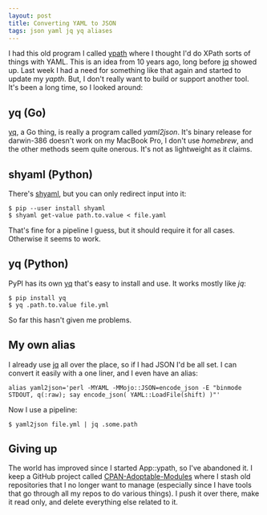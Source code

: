 ```yaml
---
layout: post
title: Converting YAML to JSON
tags: json yaml jq yq aliases
---
```


I had this old program I called [ypath](https://metacpan.org/module/App::ypath) where I thought I'd do XPath sorts of things with YAML. This is an idea from 10 years ago, long before [jq](https://stedolan.github.io/jq/) showed up. Last week I had a need for something like that again and started to update my *yapth*. But, I don't really want to build or support another tool. It's been a long time, so I looked around:

## yq (Go)

[yq](https://github.com/mikefarah/yq), a Go thing, is really a program called *yaml2json*. It's binary release for darwin-386 doesn't work on my MacBook Pro, I don't use *homebrew*, and the other methods seem quite onerous. It's not as lightweight as it claims.

## shyaml (Python)

There's [shyaml](https://github.com/0k/shyaml), but you can only redirect input into it:

	$ pip --user install shyaml
	$ shyaml get-value path.to.value < file.yaml

That's fine for a pipeline I guess, but it should require it for all cases. Otherwise it seems to work.

## yq (Python)

PyPl has its own [yq](https://pypi.org/project/yq/) that's easy to install and use. It works mostly like *jq*:

	$ pip install yq
	$ yq .path.to.value file.yml

So far this hasn't given me problems.

## My own alias

I already use [jq](https://stedolan.github.io/jq/) all over the place, so if I had JSON I'd be all set. I can convert it easily with a one liner, and I even have an alias:

	alias yaml2json='perl -MYAML -MMojo::JSON=encode_json -E "binmode STDOUT, q(:raw); say encode_json( YAML::LoadFile(shift) )"'

Now I use a pipeline:

	$ yaml2json file.yml | jq .some.path

## Giving up

The world has improved since I started App::ypath, so I've abandoned it. I keep a GitHub project called [CPAN-Adoptable-Modules](https://github.com/CPAN-Adoptable-Modules) where I stash old repositories that I no longer want to manage (especially since I have tools that go through all my repos to do various things). I push it over there, make it read only, and delete everything else related to it.
